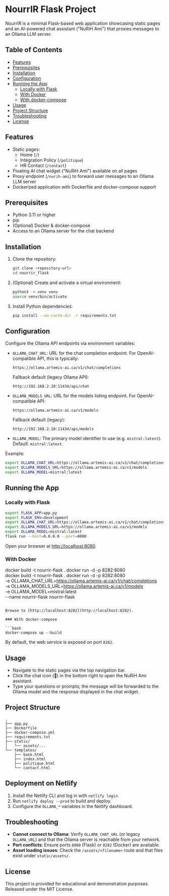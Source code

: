 # NourrIR Flask Project

NourrIR is a minimal Flask-based web application showcasing static pages and an AI-powered chat assistant ("NuRiH Ami") that proxies messages to an Ollama LLM server.

## Table of Contents

- [Features](#features)
- [Prerequisites](#prerequisites)
- [Installation](#installation)
- [Configuration](#configuration)
- [Running the App](#running-the-app)
  - [Locally with Flask](#locally-with-flask)
  - [With Docker](#with-docker)
  - [With docker-compose](#with-docker-compose)
- [Usage](#usage)
- [Project Structure](#project-structure)
- [Troubleshooting](#troubleshooting)
- [License](#license)

## Features

- Static pages:
  - Home (`/`)
  - Integration Policy (`/politique`)
  - HR Contact (`/contact`)
- Floating AI chat widget ("NuRiH Ami") available on all pages
- Proxy endpoint (`/nurih-ami`) to forward user messages to an Ollama LLM server
- Dockerized application with Dockerfile and docker-compose support

## Prerequisites

- Python 3.11 or higher
- pip
- (Optional) Docker & docker-compose
- Access to an Ollama server for the chat backend

## Installation

1. Clone the repository:

   ```bash
   git clone <repository-url>
   cd nourrir_flask
   ```

2. (Optional) Create and activate a virtual environment:

   ```bash
   python3 -m venv venv
   source venv/bin/activate
   ```

3. Install Python dependencies:

   ```bash
   pip install --no-cache-dir -r requirements.txt
   ```

## Configuration

Configure the Ollama API endpoints via environment variables:

- `OLLAMA_CHAT_URL`: URL for the chat completion endpoint. For OpenAI-compatible API, this is typically:
  ```
  https://ollama.artemis-ai.ca/v1/chat/completions
  ```
  Fallback default (legacy Ollama API):
  ```
  http://192.168.2.10:11434/api/chat
  ```
- `OLLAMA_MODELS_URL`: URL for the models listing endpoint. For OpenAI-compatible API:
  ```
  https://ollama.artemis-ai.ca/v1/models
  ```
  Fallback default (legacy):
  ```
  http://192.168.2.10:11434/api/models
  ```
- `OLLAMA_MODEL`: The primary model identifier to use (e.g. `mistral:latest`). Default: `mistral:latest`.

Example:

```bash
export OLLAMA_CHAT_URL=https://ollama.artemis-ai.ca/v1/chat/completions
export OLLAMA_MODELS_URL=https://ollama.artemis-ai.ca/v1/models
export OLLAMA_MODEL=mistral:latest
```

## Running the App

### Locally with Flask

```bash
export FLASK_APP=app.py
export FLASK_ENV=development
export OLLAMA_CHAT_URL=https://ollama.artemis-ai.ca/v1/chat/completions
export OLLAMA_MODELS_URL=https://ollama.artemis-ai.ca/v1/models
export OLLAMA_MODEL=mistral:latest
flask run --host=0.0.0.0 --port=8080
```

Open your browser at [http://localhost:8080](http://localhost:8080).

### With Docker

docker build -t nourrir-flask .
docker run -d -p 8282:8080 \
docker build -t nourrir-flask .
docker run -d -p 8282:8080 \
  -e OLLAMA_CHAT_URL=https://ollama.artemis-ai.ca/v1/chat/completions \
  -e OLLAMA_MODELS_URL=https://ollama.artemis-ai.ca/v1/models \
  -e OLLAMA_MODEL=mistral:latest \
  --name nourrir-flask nourrir-flask
```

Browse to [http://localhost:8282](http://localhost:8282).

### With docker-compose

```bash
docker-compose up --build
```

By default, the web service is exposed on port `8282`.

## Usage

- Navigate to the static pages via the top navigation bar.
- Click the chat icon (💬) in the bottom right to open the NuRiH Ami assistant.
- Type your questions or prompts; the message will be forwarded to the Ollama model and the response displayed in the chat widget.

## Project Structure

```
.
├── app.py
├── Dockerfile
├── docker-compose.yml
├── requirements.txt
├── static/
│   └── assets/...
└── templates/
    ├── base.html
    ├── index.html
    ├── politique.html
    └── contact.html
```

## Deployment on Netlify

1. Install the Netlify CLI and log in with `netlify login`.
2. Run `netlify deploy --prod` to build and deploy.
3. Configure the `OLLAMA_*` variables in the Netlify dashboard.

## Troubleshooting

- **Cannot connect to Ollama**: Verify `OLLAMA_CHAT_URL` (or legacy `OLLAMA_URL`) and that the Ollama server is reachable from your network.
- **Port conflicts**: Ensure ports `8080` (Flask) or `8282` (Docker) are available.
- **Asset loading issues**: Check the `/assets/<filename>` route and that files exist under `static/assets/`.

## License

This project is provided for educational and demonstration purposes.
Released under the MIT License.
